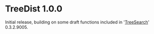 # TreeDist 1.0.0

Initial release, building on some draft functions included in 
'[TreeSearch](https://ms609.github.io/TreeSearch)' 0.3.2.9005.